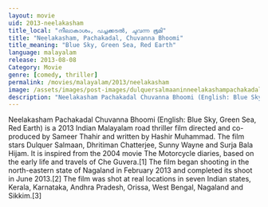 ```yaml
---
layout: movie
uid: 2013-neelakasham
title_local: "നീലാകാശം, പച്ചക്കടൽ, ചുവന്ന ഭൂമി"
title: "Neelakasham, Pachakadal, Chuvanna Bhoomi"
title_meaning: "Blue Sky, Green Sea, Red Earth"
language: malayalam
release: 2013-08-08
Category: Movie
genre: [comedy, thriller]
permalink: /movies/malayalam/2013/neelakasham
image: /assets/images/post-images/dulquersalmaaninneelakashampachakadalchuvannabhoomi-09-1470740168.jpg
description: "Neelakasham Pachakadal Chuvanna Bhoomi (English: Blue Sky, Green Sea, Red Earth) is a 2013 Indian Malayalam road thriller film directed and co-produced by Sameer Thahir and written by Hashir Muhammad"
---
```


Neelakasham Pachakadal Chuvanna Bhoomi (English: Blue Sky, Green Sea, Red Earth) is a 2013 Indian Malayalam road thriller film directed and co-produced by Sameer Thahir and written by Hashir Muhammad. The film stars Dulquer Salmaan, Dhritiman Chatterjee, Sunny Wayne and Surja Bala Hijam. It is inspired from the 2004 movie The Motorcycle diaries, based on the early life and travels of Che Guvera.[1] The film began shooting in the north-eastern state of Nagaland in February 2013 and completed its shoot in June 2013.[2] The film was shot at real locations in seven Indian states, Kerala, Karnataka, Andhra Pradesh, Orissa, West Bengal, Nagaland and Sikkim.[3]
